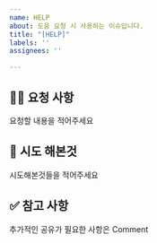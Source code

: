 ```yaml
---
name: HELP
about: 도움 요청 시 사용하는 이슈입니다.
title: "[HELP]"
labels: ''
assignees: ''

---
```


## 🙋‍♀️ 요청 사항
요청할 내용을 적어주세요

## 👀 시도 해본것
시도해본것들을 적어주세요

## ✅ 참고 사항
추가적인 공유가 필요한 사항은 Comment
